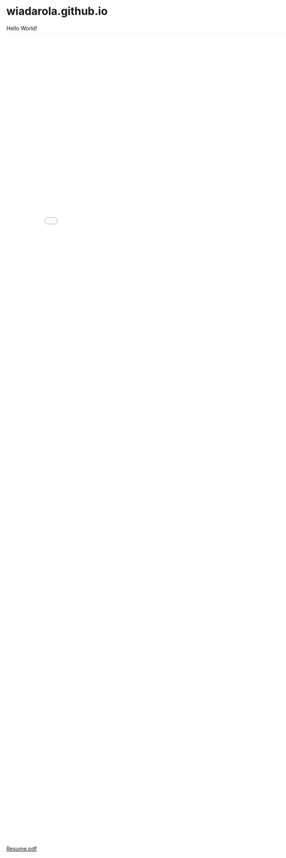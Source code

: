 # wiadarola.github.io

Hello World!


<embed src="resume.pdf" width="800px" height="2100px" />

[Resume.pdf](https://github.com/wiadarola/wiadarola.github.io/files/9924514/Resume.pdf)
